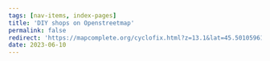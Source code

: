 ```yaml
---
tags: [nav-items, index-pages]
title: 'DIY shops on Openstreetmap'
permalink: false
redirect: 'https://mapcomplete.org/cyclofix.html?z=13.1&lat=45.50105961303848&lon=-73.58731049474528&layer-bike_cafe=false&filter-bike_shop-offers_diy_repair=true&layer-bicycle_rental_non_docking=false&layer-bicycle_library=false&layer-bicycle_tube_vending_machine=false&layer-drinking_water=false&layer-bike_themed_object=false&layer-bike_cleaning=false&layer-bike_parking=false'
date: 2023-06-10
---
```

